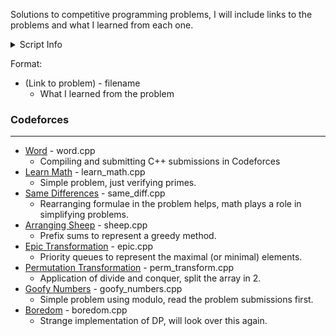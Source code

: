 Solutions to competitive programming problems, I will include links to the problems and what I learned from each one.

<details>
<summary>Script Info</summary>
<br>

**`scrape.py`** Scrapes a Codeforces problem page for input and output data, storing them in **`input.txt`** and **`output.txt`**. 
- Usage: `python scripts/scrape.py <url>`

**`btest.sh`** Builds a given program and compares its output to the output in **`output.txt`**. The program output is stored in **`prog_out.txt`**.
- Usage: `bash scripts/btest.sh <filename>`

</details>


Format:
- (Link to problem) - filename
	- What I learned from the problem

### Codeforces
---

- [Word](http://codeforces.com/problemset/problem/59/A) - word.cpp
	- Compiling and submitting C++ submissions in Codeforces 
- [Learn Math](http://codeforces.com/problemset/problem/472/A) - learn_math.cpp
	- Simple problem, just verifying primes.
- [Same Differences](http://codeforces.com/problemset/problem/1520/D) - same_diff.cpp
	- Rearranging formulae in the problem helps, math plays a role in simplifying problems. 
- [Arranging Sheep](http://codeforces.com/problemset/problem/1520/E) - sheep.cpp
	- Prefix sums to represent a greedy method. 
- [Epic Transformation](http://codeforces.com/problemset/problem/1506/D) - epic.cpp
	- Priority queues to represent the maximal (or minimal) elements.
- [Permutation Transformation](http://codeforces.com/problemset/problem/1490/D) - perm_transform.cpp
	- Application of divide and conquer, split the array in 2. 
- [Goofy Numbers](http://codeforces.com/problemset/problem/72/I) - goofy_numbers.cpp
	- Simple problem using modulo, read the problem submissions first.
- [Boredom](http://codeforces.com/problemset/problem/455/A) - boredom.cpp
	- Strange implementation of DP, will look over this again.  


